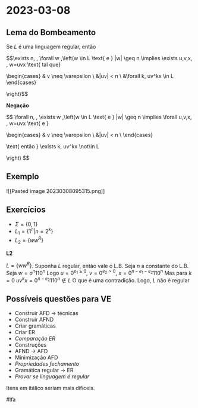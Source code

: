 # 2023-03-08

## Lema do Bombeamento

Se $L$ é uma linguagem regular, então 

$$\exists n, \, \forall w \,\left(w \in L \text{ e } |w| \geq n \implies \exists u,v,x, \, w=uvx \text{ tal que} 

\begin{cases} 
& v \neq \varepsilon \\
&|uv| < n \\
&\forall k, uv^kx \in L
\end{cases}

\right)$$

**Negação**

$$
\forall n, \, \exists w \,\left(w \in L \text{ e } |w| \geq n \implies \forall u,v,x, \, w=uvx \text{ e } 

\begin{cases} 
& v \neq \varepsilon \\
&|uv| < n \\
\end{cases}

\text{ então } \exists k, uv^kx \not\in L

\right)
$$

## Exemplo

![[Pasted image 20230308095315.png]]

## Exercícios

- $\Sigma = \{0,1\}$
- $L_1 = \{1^n | n = 2^k\}$
- $L_2 = \{ww^R\}$

**L2**

$L=\{ww^R\}$. Suponha $L$ regular, então vale o L.B. 
Seja $n$ a constante do L.B.
Seja $w = o^n110^n$
Logo $u = 0^{e_1 \geq 0}$, $v=0^{e_2 > 0}$, $x = 0^{n-e_1-e_2}110^n$
Mas para $k=0$ $uv^kx=0^{n-e_2}110^n \not \in L$
O que é uma contradição. Logo, $L$ não é regular

## Possíveis questões para VE

- Construir AFD -> técnicas
- Construir AFND
- Criar gramáticas
- Criar ER
- *Comparação ER*
- Construções
- AFND -> AFD
- Minimização AFD
- *Propriedades fechamento*
- Gramática regular -> ER
- *Provar se linguagem é regular*

Itens em itálico seriam mais difíceis.

#lfa